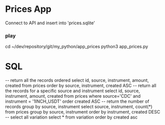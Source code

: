 # Prices App
Connect to API and insert into 'prices.sqlite'

### play
cd ~/dev/repository/git/my_python/app_prices
python3 app_prices.py

# SQL
-- return all the records ordered
 select id,
        source,
        instrument,
        amount,
        created
    from prices 
  order by source, instrument, created ASC
-- return all the records for a specific source and instrument
 select id,
        source,
        instrument,
        amount,
        created
    from prices 
   where source='CDC'
     and instrument = '1INCH_USDT'
   order created ASC
-- return the number of records group by source, instrument
  select source,
         instrument,
         count(*)
    from prices 
   group by source, instrument
   order by instrument, created DESC
-- select all variation
select * from variation order by created asc